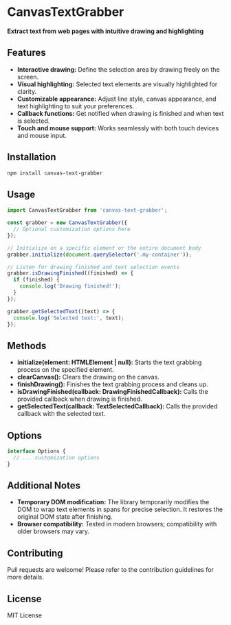 # CanvasTextGrabber

**Extract text from web pages with intuitive drawing and highlighting**

## Features

- **Interactive drawing:** Define the selection area by drawing freely on the screen.
- **Visual highlighting:** Selected text elements are visually highlighted for clarity.
- **Customizable appearance:** Adjust line style, canvas appearance, and text highlighting to suit your preferences.
- **Callback functions:** Get notified when drawing is finished and when text is selected.
- **Touch and mouse support:** Works seamlessly with both touch devices and mouse input.

## Installation

```bash
npm install canvas-text-grabber
```

## Usage

```javascript
import CanvasTextGrabber from 'canvas-text-grabber';

const grabber = new CanvasTextGrabber({
  // Optional customization options here
});

// Initialize on a specific element or the entire document body
grabber.initialize(document.querySelector('.my-container')); 

// Listen for drawing finished and text selection events
grabber.isDrawingFinished((finished) => {
  if (finished) {
    console.log('Drawing finished!');
  }
});

grabber.getSelectedText((text) => {
  console.log('Selected text:', text);
});
```

## Methods

- **initialize(element: HTMLElement | null):** Starts the text grabbing process on the specified element.
- **clearCanvas():** Clears the drawing on the canvas.
- **finishDrawing():** Finishes the text grabbing process and cleans up.
- **isDrawingFinished(callback: DrawingFinishedCallback):** Calls the provided callback when drawing is finished.
- **getSelectedText(callback: TextSelectedCallback):** Calls the provided callback with the selected text.

## Options

```typescript
interface Options {
  // ... customization options
}
```

## Additional Notes

- **Temporary DOM modification:** The library temporarily modifies the DOM to wrap text elements in spans for precise selection. It restores the original DOM state after finishing.
- **Browser compatibility:** Tested in modern browsers; compatibility with older browsers may vary.

## Contributing

Pull requests are welcome! Please refer to the contribution guidelines for more details.

## License

MIT License
